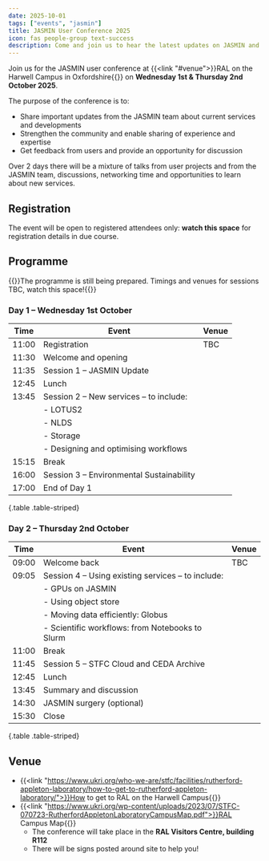 ```yaml
---
date: 2025-10-01
tags: ["events", "jasmin"]
title: JASMIN User Conference 2025
icon: fas people-group text-success
description: Come and join us to hear the latest updates on JASMIN and share user highlights.
---
```


Join us for the JASMIN user conference at {{<link "#venue">}}RAL on the Harwell Campus in Oxfordshire{{</link>}} on **Wednesday 1st & Thursday 2nd October 2025**.

<!-- Intro to be updated for 2025 -->

The purpose of the conference is to:

- Share important updates from the JASMIN team about current services and developments
- Strengthen the community and enable sharing of experience and expertise
- Get feedback from users and provide an opportunity for discussion

Over 2 days there will be a mixture of talks from user projects and from the JASMIN team, discussions, networking time and opportunities to learn about new services.

<!-- Some of the user highlight talks you can expect are shown below: -->

## Registration

The event will be open to registered attendees only: **watch this space** for registration details in due course.

## Programme

{{<alert type="info">}}The programme is still being prepared. Timings and venues for sessions TBC, watch this space!{{</alert>}}

### Day 1 – Wednesday 1st October

| Time                 | Event                                             | Venue |
|----------------------|---------------------------------------------------|-------|
| 11:00                | Registration                                      |  TBC  |
| 11:30                | Welcome and opening                               |       |
| 11:35                | Session 1 – JASMIN Update                         |       |
| 12:45                | Lunch                                             |       |
| 13:45                | Session 2 – New services – to include:            |       |
|                      | - LOTUS2                                          |       |
|                      | - NLDS                                            |       |
|                      | - Storage                                         |       |
|                      | - Designing and optimising workflows              |       |
| 15:15                | Break                                             |       |
| 16:00                | Session 3 – Environmental Sustainability          |       |
| 17:00                | End of Day 1                                      |       |
{.table .table-striped}

### Day 2 – Thursday 2nd October

| Time                 | Event                                             | Venue |
|----------------------|---------------------------------------------------|-------|
| 09:00                | Welcome back                                      |  TBC  |
| 09:05                | Session 4 – Using existing services – to include: |       |
|                      | - GPUs on JASMIN                                  |       |
|                      | - Using object store                              |       |
|                      | - Moving data efficiently: Globus                 |       |
|                      | - Scientific workflows: from Notebooks to Slurm   |       |
| 11:00                | Break                                             |       |
| 11:45                | Session 5 – STFC Cloud and CEDA Archive           |       |
| 12:45                | Lunch                                             |       |
| 13:45                | Summary and discussion                            |       |
| 14:30                | JASMIN surgery (optional)                         |       |
| 15:30                | Close                                             |       |
{.table .table-striped}

## Venue

<!-- Could we replace with a better map? -->
- {{<link "https://www.ukri.org/who-we-are/stfc/facilities/rutherford-appleton-laboratory/how-to-get-to-rutherford-appleton-laboratory/">}}How to get to RAL on the Harwell Campus{{</link>}}
- {{<link "https://www.ukri.org/wp-content/uploads/2023/07/STFC-070723-RutherfordAppletonLaboratoryCampusMap.pdf">}}RAL Campus Map{{</link>}}
  - The conference will take place in the **RAL Visitors Centre, building R112**
  - There will be signs posted around site to help you!
